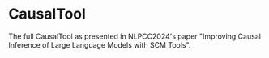 # CausalTool

The full CausalTool as presented in NLPCC2024's paper "Improving Causal Inference of Large Language Models with SCM Tools".
